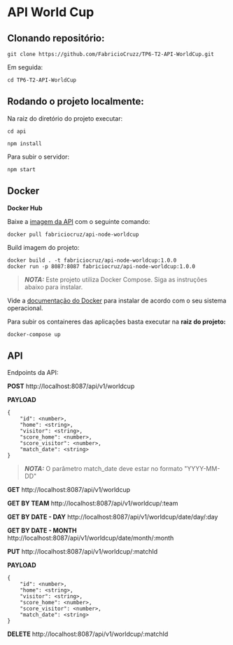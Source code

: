 # API World Cup

## Clonando repositório:
```
git clone https://github.com/FabricioCruzz/TP6-T2-API-WorldCup.git
```
Em seguida:
```
cd TP6-T2-API-WorldCup
```
## Rodando o projeto localmente:
Na raiz do diretório do projeto executar:
```
cd api
```
```
npm install
```

Para subir o servidor:
```
npm start
```

## Docker

**Docker Hub**

Baixe a [imagem da API](https://hub.docker.com/r/fabriciocruz/api-node-worldcup) com o seguinte comando:
```
docker pull fabriciocruz/api-node-worldcup
```

Build imagem do projeto:
```
docker build . -t fabriciocruz/api-node-worldcup:1.0.0
docker run -p 8087:8087 fabriciocruz/api-node-worldcup:1.0.0
```

> **_NOTA:_** Este projeto utiliza Docker Compose. Siga as instruções abaixo para instalar.

Vide a [documentação do Docker](https://docs.docker.com/compose/install/) para instalar de acordo com o seu sistema operacional.

Para subir os containeres das aplicações basta executar na **raiz do projeto:**
```
docker-compose up
```

## API
Endpoints da API:

**POST** http://localhost:8087/api/v1/worldcup

**PAYLOAD**

```
{
    "id": <number>,
    "home": <string>,
    "visitor": <string>,
    "score_home": <number>,
    "score_visitor": <number>,
    "match_date": <string>
}
```
> **_NOTA:_** O parâmetro match_date deve estar no formato "YYYY-MM-DD"

**GET** http://localhost:8087/api/v1/worldcup

**GET BY TEAM** http://localhost:8087/api/v1/worldcup/:team

**GET BY DATE - DAY** http://localhost:8087/api/v1/worldcup/date/day/:day

**GET BY DATE - MONTH** http://localhost:8087/api/v1/worldcup/date/month/:month

**PUT** http://localhost:8087/api/v1/worldcup/:matchId

**PAYLOAD**
```
{
    "id": <number>,
    "home": <string>,
    "visitor": <string>,
    "score_home": <number>,
    "score_visitor": <number>,
    "match_date": <string>
}
```

**DELETE** http://localhost:8087/api/v1/worldcup/:matchId
